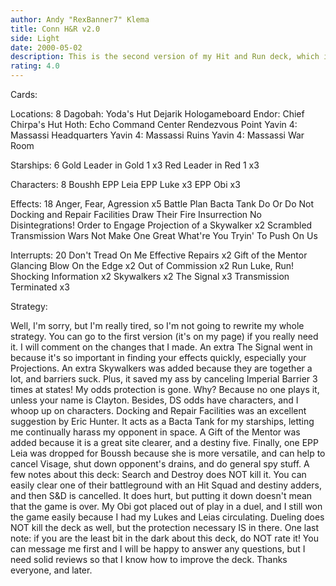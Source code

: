 ```yaml
---
author: Andy "RexBanner7" Klema
title: Conn H&R v2.0
side: Light
date: 2000-05-02
description: This is the second version of my Hit and Run deck, which is tweaked to win in my states of Connecticut.
rating: 4.0
---
```

Cards: 

Locations: 8
Dagobah: Yoda's Hut
Dejarik Hologameboard
Endor: Chief Chirpa's Hut
Hoth: Echo Command Center
Rendezvous Point
Yavin 4: Massassi Headquarters
Yavin 4: Massassi Ruins
Yavin 4: Massassi War Room

Starships: 6
Gold Leader in Gold 1 x3
Red Leader in Red 1 x3

Characters: 8
Boushh
EPP Leia
EPP Luke x3
EPP Obi x3

Effects: 18
Anger, Fear, Agression x5
Battle Plan
Bacta Tank
Do Or Do Not
Docking and Repair Facilities
Draw Their Fire
Insurrection
No Disintegrations!
Order to Engage
Projection of a Skywalker x2
Scrambled Transmission
Wars Not Make One Great
What're You Tryin' To Push On Us

Interrupts: 20
Don't Tread On Me
Effective Repairs x2
Gift of the Mentor
Glancing Blow
On the Edge x2
Out of Commission x2
Run Luke, Run!
Shocking Information x2
Skywalkers x2
The Signal x3
Transmission Terminated x3




Strategy: 

Well, I'm sorry, but I'm really tired, so I'm not going to rewrite my whole strategy. You can go to the first version (it's on my page) if you really need it. I will comment on the changes that I made.
An extra The Signal went in because it's so important in finding your effects quickly, especially your Projections. An extra Skywalkers was added because they are together a lot, and barriers suck. Plus, it saved my ass by canceling Imperial Barrier 3 times at states! My odds protection is gone. Why? Because no one plays it, unless your name is Clayton. Besides, DS odds have characters, and I whoop up on characters. Docking and Repair Facilities was an excellent suggestion by Eric Hunter. It acts as a Bacta Tank for my starships, letting me continually harass my opponent in space. A Gift of the Mentor was added because it is a great site clearer, and a destiny five. Finally, one EPP Leia was dropped for Boussh because she is more versatile, and can help to cancel Visage, shut down opponent's drains, and do general spy stuff. A few notes about this deck: Search and Destroy does NOT kill it. You can easily clear one of their battleground with an Hit Squad and destiny adders, and then S&D is cancelled. It does hurt, but putting it down doesn't mean that the game is over. My Obi got placed out of play in a duel, and I still won the game easily because I had my Lukes and Leias circulating. Dueling does NOT kill the deck as well, but the protection necessary IS in there. One last note: if you are the least bit in the dark about this deck, do NOT rate it! You can message me first and I will be happy to answer any questions, but I need solid reviews so that I know how to improve the deck. Thanks everyone, and later. 
